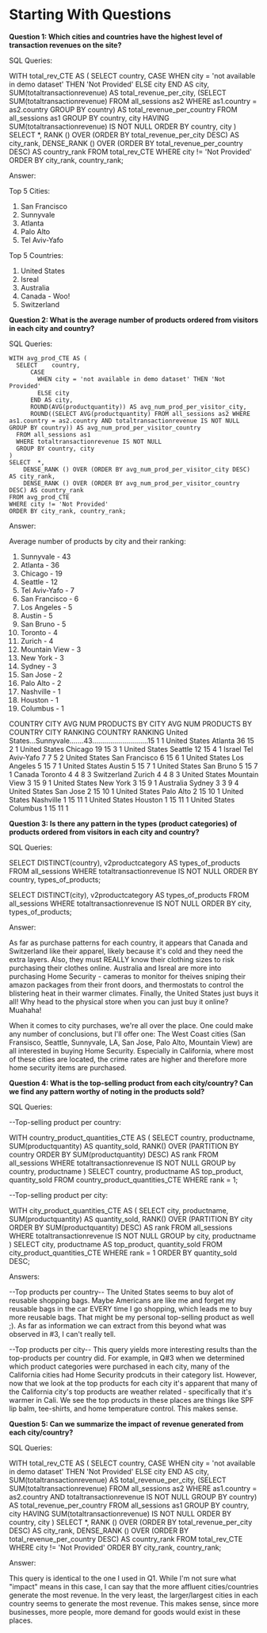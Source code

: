 # Starting With Questions
    
**Question 1: Which cities and countries have the highest level of transaction revenues on the site?**

SQL Queries:

  WITH total_rev_CTE AS (
    SELECT  country, 
        CASE
          WHEN city = 'not available in demo dataset' THEN 'Not Provided'
          ELSE city
        END AS city,
        SUM(totaltransactionrevenue) AS total_revenue_per_city,
        (SELECT SUM(totaltransactionrevenue) FROM all_sessions as2 WHERE as1.country = as2.country GROUP BY country) AS total_revenue_per_country
    FROM all_sessions as1
    GROUP BY country, city
    HAVING SUM(totaltransactionrevenue) IS NOT NULL
    ORDER BY country, city
  )
  SELECT 	*,
      RANK () OVER (ORDER BY total_revenue_per_city DESC) AS city_rank,
      DENSE_RANK () OVER (ORDER BY total_revenue_per_country DESC) AS country_rank
  FROM total_rev_CTE
  WHERE city != 'Not Provided'
  ORDER BY city_rank, country_rank;


Answer:

  Top 5 Cities:           
  1) San Francisco        
  2) Sunnyvale            
  3) Atlanta              
  4) Palo Alto            
  5) Tel Aviv-Yafo        

  Top 5 Countries:
  1) United States
  2) Isreal
  3) Australia
  4) Canada - Woo!
  5) Switzerland



**Question 2: What is the average number of products ordered from visitors in each city and country?**

SQL Queries:

    WITH avg_prod_CTE AS (
      SELECT 	country, 
          CASE
            WHEN city = 'not available in demo dataset' THEN 'Not Provided'
            ELSE city
          END AS city, 
          ROUND(AVG(productquantity)) AS avg_num_prod_per_visitor_city,
          ROUND((SELECT AVG(productquantity) FROM all_sessions as2 WHERE as1.country = as2.country AND totaltransactionrevenue IS NOT NULL GROUP BY country)) AS avg_num_prod_per_visitor_country
      FROM all_sessions as1
      WHERE totaltransactionrevenue IS NOT NULL
      GROUP BY country, city
    )
    SELECT 	*,
        DENSE_RANK () OVER (ORDER BY avg_num_prod_per_visitor_city DESC) AS city_rank,
        DENSE_RANK () OVER (ORDER BY avg_num_prod_per_visitor_country DESC) AS country_rank
    FROM avg_prod_CTE
    WHERE city != 'Not Provided'
    ORDER BY city_rank, country_rank;


Answer:

Average number of products by city and their ranking:
1) Sunnyvale -	43
2) Atlanta -	36
3) Chicago -	19
4) Seattle -	12
5) Tel Aviv-Yafo -	7
6) San Francisco -	6
7) Los Angeles -	5
7) Austin -	5
7) San Bruno -	5
8) Toronto -	4
8) Zurich -	4
9) Mountain View -	3
9) New York -	3
9) Sydney	- 3
10) San Jose	- 2
10) Palo Alto	- 2
11) Nashville	- 1
11) Houston	- 1
11) Columbus	- 1


  COUNTRY         CITY            AVG NUM PRODUCTS BY CITY      AVG NUM PRODUCTS BY COUNTRY   CITY RANKING    COUNTRY RANKING
  United States...Sunnyvale.......43............................15	                          1	              1
  United States	  Atlanta	        36	                          15	                          2	              1
  United States	  Chicago	        19	                          15	                          3	              1
  United States	  Seattle	        12	                          15	                          4	              1
  Israel	        Tel Aviv-Yafo	  7	                            7	                            5	              2
  United States	  San Francisco	  6	                            15	                          6	              1
  United States	  Los Angeles	    5	                            15	                          7	              1
  United States	  Austin	        5	                            15	                          7	              1
  United States	  San Bruno	      5	                            15	                          7	              1
  Canada	        Toronto	        4	                            4	                            8	              3
  Switzerland	    Zurich	        4	                            4	                            8 	            3
  United States	  Mountain View	  3	                            15	                          9 	            1
  United States	  New York	      3	                            15	                          9 	            1
  Australia	      Sydney	        3	                            3	                            9 	            4
  United States	  San Jose	      2	                            15	                          10	            1
  United States	  Palo Alto	      2	                            15	                          10	            1
  United States	  Nashville	      1	                            15	                          11	            1
  United States	  Houston	        1	                            15	                          11	            1
  United States	  Columbus	      1	                            15	                          11	            1



**Question 3: Is there any pattern in the types (product categories) of products ordered from visitors in each city and country?**

SQL Queries:

  SELECT 	DISTINCT(country),
      v2productcategory AS types_of_products
  FROM all_sessions
  WHERE totaltransactionrevenue IS NOT NULL
  ORDER BY country, types_of_products;

  SELECT 	DISTINCT(city),
      v2productcategory AS types_of_products
  FROM all_sessions
  WHERE totaltransactionrevenue IS NOT NULL
  ORDER BY city, types_of_products;


Answer:

As far as purchase patterns for each country, it appears that Canada and Switzerland like their apparel, likely because it's cold and they need the extra layers.  Also, they must REALLY know their clothing sizes to risk purchasing their clothes online.  Australia and Isreal are more into purchasing Home Security - cameras to monitor for theives sniping their amazon packages from their front doors, and thermostats to control the blistering heat in their warmer climates.  Finally, the United States just buys it all!  Why head to the physical store when you can just buy it online? Muahaha!

When it comes to city purchases, we're all over the place.  One could make any number of conclusions, but I'll offer one:
The West Coast cities (San Fransisco, Seattle, Sunnyvale, LA, San Jose, Palo Alto, Mountain View) are all interested in buying Home Security.  Especially in California, where most of these cities are located, the crime rates are higher and therefore more home security items are purchased.  



**Question 4: What is the top-selling product from each city/country? Can we find any pattern worthy of noting in the products sold?**

SQL Queries:

--Top-selling product per country:

  WITH country_product_quantities_CTE AS (
    SELECT 	country,
        productname,
        SUM(productquantity) AS quantity_sold,
        RANK() OVER (PARTITION BY country ORDER BY SUM(productquantity) DESC) AS rank
    FROM all_sessions
    WHERE totaltransactionrevenue IS NOT NULL
    GROUP by country, productname
  )
  SELECT 	country,
      productname AS top_product,
      quantity_sold
  FROM country_product_quantities_CTE
  WHERE rank = 1;


--Top-selling product per city:

  WITH city_product_quantities_CTE AS (
    SELECT 	city,
        productname,
        SUM(productquantity) AS quantity_sold,
        RANK() OVER (PARTITION BY city ORDER BY SUM(productquantity) DESC) AS rank
    FROM all_sessions
    WHERE totaltransactionrevenue IS NOT NULL
    GROUP by city, productname
  )
  SELECT 	city,
      productname AS top_product,
      quantity_sold
  FROM city_product_quantities_CTE
  WHERE rank = 1
  ORDER BY quantity_sold DESC;


Answers:

--Top products per country--
The United States seems to buy alot of reusable shopping bags.  Maybe Americans are like me and forget my reusable bags in the car EVERY time I go shopping, which leads me to buy more reusable bags.  That might be my personal top-selling product as well ;).  As far as information we can extract from this beyond what was observed in #3, I can't really tell.

--Top products per city--
This query yields more interesting results than the top-products per country did.  For example, in Q#3 when we determined which product categories were purchased in each city, many of the California cities had Home Security prodcuts in their category list.  However, now that we look at the top products for each city it's apparent that many of the California city's top products are weather related - specifically that it's warmer in Cali. We see the top products in these places are things like SPF lip balm, tee-shirts, and home temperature control.  This makes sense.



**Question 5: Can we summarize the impact of revenue generated from each city/country?**

SQL Queries:

  WITH total_rev_CTE AS (
    SELECT  country, 
        CASE
          WHEN city = 'not available in demo dataset' THEN 'Not Provided'
          ELSE city
        END AS city,
        SUM(totaltransactionrevenue) AS total_revenue_per_city,
        (SELECT SUM(totaltransactionrevenue) FROM all_sessions as2 WHERE as1.country = as2.country AND totaltransactionrevenue IS NOT NULL GROUP BY country) AS total_revenue_per_country
    FROM all_sessions as1
    GROUP BY country, city
    HAVING SUM(totaltransactionrevenue) IS NOT NULL
    ORDER BY country, city
  )
  SELECT 	*,
      RANK () OVER (ORDER BY total_revenue_per_city DESC) AS city_rank,
      DENSE_RANK () OVER (ORDER BY total_revenue_per_country DESC) AS country_rank
  FROM total_rev_CTE
  WHERE city != 'Not Provided'
  ORDER BY city_rank, country_rank;


Answer:

This query is identical to the one I used in Q1.  While I'm not sure what "impact" means in this case, I can say that the more affluent cities/countries generate the most revenue.  In the very least, the larger/largest cities in each country seems to generate the most revenue.  This makes sense, since more businesses, more people, more demand for goods would exist in these places.







